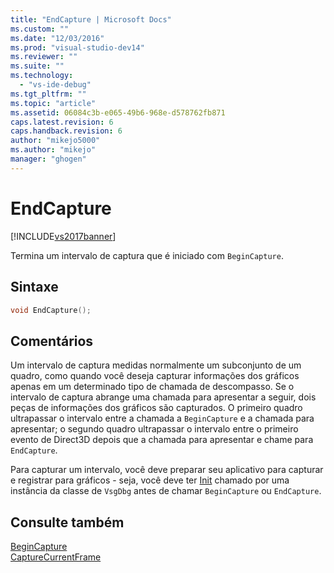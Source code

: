 ```yaml
---
title: "EndCapture | Microsoft Docs"
ms.custom: ""
ms.date: "12/03/2016"
ms.prod: "visual-studio-dev14"
ms.reviewer: ""
ms.suite: ""
ms.technology: 
  - "vs-ide-debug"
ms.tgt_pltfrm: ""
ms.topic: "article"
ms.assetid: 06084c3b-e065-49b6-968e-d578762fb871
caps.latest.revision: 6
caps.handback.revision: 6
author: "mikejo5000"
ms.author: "mikejo"
manager: "ghogen"
---
```

# EndCapture
[!INCLUDE[vs2017banner](../code-quality/includes/vs2017banner.md)]

Termina um intervalo de captura que é iniciado com `BeginCapture`.  
  
## Sintaxe  
  
```cpp  
void EndCapture();  
```  
  
## Comentários  
 Um intervalo de captura medidas normalmente um subconjunto de um quadro, como quando você deseja capturar informações dos gráficos apenas em um determinado tipo de chamada de descompasso.  Se o intervalo de captura abrange uma chamada para apresentar a seguir, dois peças de informações dos gráficos são capturados.  O primeiro quadro ultrapassar o intervalo entre a chamada a `BeginCapture` e a chamada para apresentar; o segundo quadro ultrapassar o intervalo entre o primeiro evento de Direct3D depois que a chamada para apresentar e chame para `EndCapture`.  
  
 Para capturar um intervalo, você deve preparar seu aplicativo para capturar e registrar para gráficos \- seja, você deve ter [Init](../debugger/init.md) chamado por uma instância da classe de `VsgDbg` antes de chamar `BeginCapture` ou `EndCapture`.  
  
## Consulte também  
 [BeginCapture](../debugger/begincapture.md)   
 [CaptureCurrentFrame](../debugger/capturecurrentframe.md)